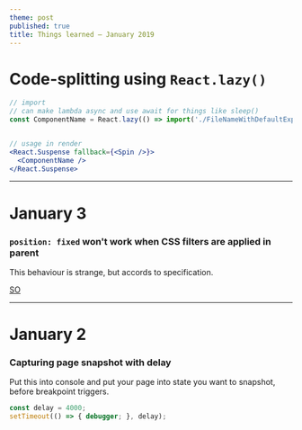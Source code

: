```yaml
---
theme: post
published: true
title: Things learned – January 2019
---
```

# Code-splitting using `React.lazy()`

```jsx
// import
// can make lambda async and use await for things like sleep()
const ComponentName = React.lazy(() => import('./FileNameWithDefaultExport'));


// usage in render
<React.Suspense fallback={<Spin />}>
  <ComponentName />
</React.Suspense>
```

---

# January 3

### `position: fixed` won't work when CSS filters are applied in parent

This behaviour is strange, but accords to specification.

[SO](https://stackoverflow.com/questions/52937708/css-filter-on-parent-breaks-child-positioning)

---

# January 2

### Capturing page snapshot with delay

Put this into console and put your page into state you want to snapshot, before breakpoint triggers.
```javascript
const delay = 4000;
setTimeout(() => { debugger; }, delay);
```
